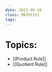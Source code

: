```yaml
---
date: 2023-09-18
class: MATH1151
tags:
---
```

# Topics:
- [[Product Rule]]
- [[Quotient Rule]]



 